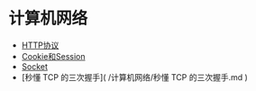 # 计算机网络

- [HTTP协议](/计算机网络/HTTP.md )
- [Cookie和Session]( /计算机网络/Cookie和Session.md )
- [Socket]( /计算机网络/Socket.md )
- [秒懂 TCP 的三次握手]( /计算机网络/秒懂 TCP 的三次握手.md )

